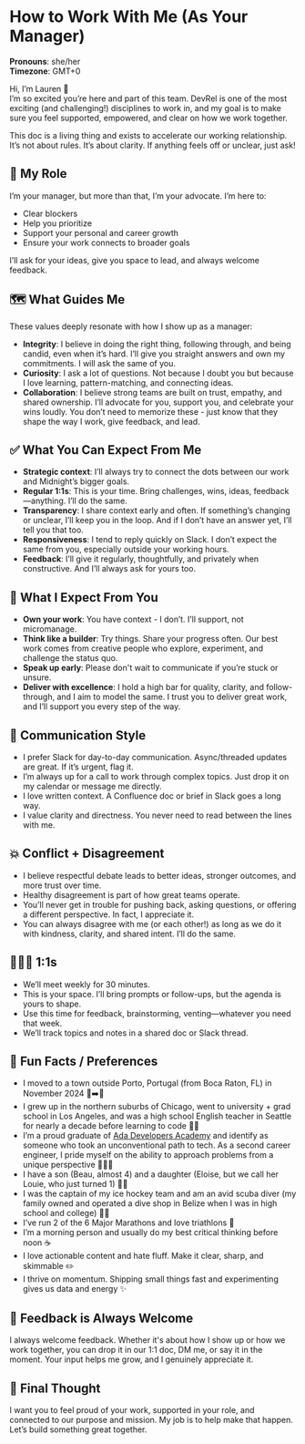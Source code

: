# How to Work With Me (As Your Manager)
**Pronouns**: she/her   
**Timezone**: GMT+0  

Hi, I’m Lauren 👋  
I’m so excited you’re here and part of this team. DevRel is one of the most exciting (and challenging!) disciplines to work in, and my goal is to make sure you feel supported, empowered, and clear on how we work together.

This doc is a living thing and exists to accelerate our working relationship. It’s not about rules. It’s about clarity. If anything feels off or unclear, just ask!

## 🧭 My Role

I’m your manager, but more than that, I’m your advocate. I’m here to:

- Clear blockers
- Help you prioritize
- Support your personal and career growth
- Ensure your work connects to broader goals

I’ll ask for your ideas, give you space to lead, and always welcome feedback.

## 🗺️ What Guides Me
These values deeply resonate with how I show up as a manager:
- **Integrity**: I believe in doing the right thing, following through, and being candid, even when it’s hard. I’ll give you straight answers and own my commitments. I will ask the same of you.
- **Curiosity**: I ask a lot of questions. Not because I doubt you but because I love learning, pattern-matching, and connecting ideas.
- **Collaboration**: I believe strong teams are built on trust, empathy, and shared ownership. I’ll advocate for you, support you, and celebrate your wins loudly.
You don’t need to memorize these - just know that they shape the way I work, give feedback, and lead.

## ✅ What You Can Expect From Me

- **Strategic context**: I’ll always try to connect the dots between our work and Midnight’s bigger goals.
- **Regular 1:1s**: This is your time. Bring challenges, wins, ideas, feedback—anything. I’ll do the same.
- **Transparency**: I share context early and often. If something’s changing or unclear, I’ll keep you in the loop. And if I don’t have an answer yet, I’ll tell you that too.
- **Responsiveness**: I tend to reply quickly on Slack. I don’t expect the same from you, especially outside your working hours.
- **Feedback**: I’ll give it regularly, thoughtfully, and privately when constructive. And I’ll always ask for yours too.

## 🙌 What I Expect From You

- **Own your work**: You have context - I don’t. I’ll support, not micromanage.
- **Think like a builder**: Try things. Share your progress often. Our best work comes from creative people who explore, experiment, and challenge the status quo.
- **Speak up early**: Please don't wait to communicate if you’re stuck or unsure.
- **Deliver with excellence**: I hold a high bar for quality, clarity, and follow-through, and I aim to model the same. I trust you to deliver great work, and I’ll support you every step of the way.

## 💬 Communication Style

- I prefer Slack for day-to-day communication. Async/threaded updates are great. If it’s urgent, flag it.
- I’m always up for a call to work through complex topics. Just drop it on my calendar or message me directly.
- I love written context. A Confluence doc or brief in Slack goes a long way.
- I value clarity and directness. You never need to read between the lines with me.

## 💥 Conflict + Disagreement
- I believe respectful debate leads to better ideas, stronger outcomes, and more trust over time.
- Healthy disagreement is part of how great teams operate.
- You’ll never get in trouble for pushing back, asking questions, or offering a different perspective. In fact, I appreciate it.
- You can always disagree with me (or each other!) as long as we do it with kindness, clarity, and shared intent. I’ll do the same.

## 🧑‍🤝‍🧑 1:1s

- We’ll meet weekly for 30 minutes.
- This is your space. I’ll bring prompts or follow-ups, but the agenda is yours to shape.
- Use this time for feedback, brainstorming, venting—whatever you need that week.
- We’ll track topics and notes in a shared doc or Slack thread.

## 🌈 Fun Facts / Preferences

- I moved to a town outside Porto, Portugal (from Boca Raton, FL) in November 2024 🌴➡️🍷 
- I grew up in the northern suburbs of Chicago, went to university + grad school in Los Angeles, and was a high school English teacher in Seattle for nearly a decade before learning to code 👩‍💻
- I’m a proud graduate of [Ada Developers Academy](https://adadevelopersacademy.org/) and identify as someone who took an unconventional path to tech. As a second career engineer, I pride myself on the ability to approach problems from a unique perspective 👩🏼‍🎓 
- I have a son (Beau, almost 4) and a daughter (Eloise, but we call her Louie, who just turned 1) 👫🏼
- I was the captain of my ice hockey team and am an avid scuba diver (my family owned and operated a dive shop in Belize when I was in high school and college) 🏒🤿
- I’ve run 2 of the 6 Major Marathons and love triathlons 👟 
- I’m a morning person and usually do my best critical thinking before noon ☕ 
- I love actionable content and hate fluff. Make it clear, sharp, and skimmable ✏️
- I thrive on momentum. Shipping small things fast and experimenting gives us data and energy ✨

## 📝 Feedback is Always Welcome

I always welcome feedback. Whether it's about how I show up or how we work together, you can drop it in our 1:1 doc, DM me, or say it in the moment. Your input helps me grow, and I genuinely appreciate it.

## 🎯 Final Thought

I want you to feel proud of your work, supported in your role, and connected to our purpose and mission. My job is to help make that happen. Let’s build something great together.
